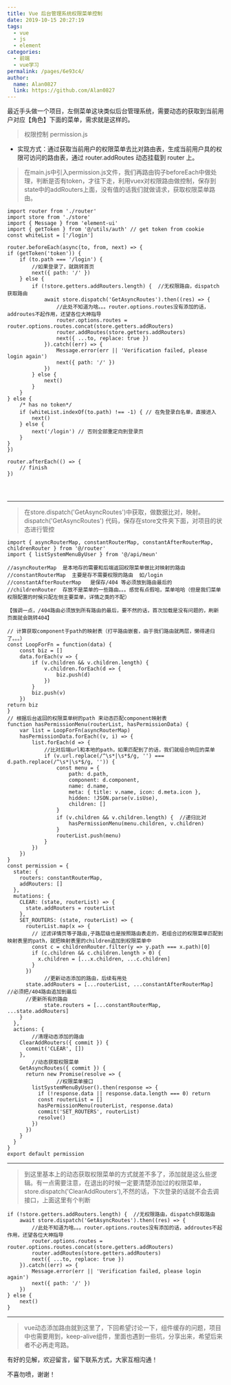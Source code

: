 ```yaml
---
title: Vue 后台管理系统权限菜单控制
date: 2019-10-15 20:27:19
tags: 
  - vue
  - js
  - element
categories:
  - 前端
  - vue学习
permalink: /pages/6e93c4/
author: 
  name: Alan0827
  link: https://github.com/Alan0827
---
```


最近手头做一个项目，左侧菜单这块类似后台管理系统，需要动态的获取到当前用户对应【角色】下面的菜单，需求就是这样的。

<!-- more -->

> 权限控制 permission.js

* 实现方式：通过获取当前用户的权限菜单去比对路由表，生成当前用户具的权限可访问的路由表，通过 router.addRoutes 动态挂载到 router 上。


> 在main.js中引入permission.js文件，我们再路由钩子beforeEach中做处理，判断是否有token，才往下走，利用vuex对权限路由做控制，保存到state中的addRouters上面，没有值的话我们就做请求，获取权限菜单路由。


```
import router from './router'
import store from './store'
import { Message } from 'element-ui'
import { getToken } from '@/utils/auth' // get token from cookie
const whiteList = ['/login']

router.beforeEach(async(to, from, next) => {
if (getToken('token')) {
	if (to.path === '/login') {
		//如果登录了，就跳转首页
		next({ path: '/' })
	} else {
		if (!store.getters.addRouters.length) {  //无权限路由，dispatch获取路由
			await store.dispatch('GetAsyncRoutes').then((res) => {
				//此处不知道为啥。。。router.options.routes没有添加的话，addroutes不起作用，还望各位大神指导
				router.options.routes = router.options.routes.concat(store.getters.addRouters)
				router.addRoutes(store.getters.addRouters)
				next({ ...to, replace: true })
			}).catch((err) => {
				Message.error(err || 'Verification failed, please login again')
				next({ path: '/' })
			})
		} else {
			next()
		}
	}
} else {
	/* has no token*/
	if (whiteList.indexOf(to.path) !== -1) { // 在免登录白名单，直接进入
		next()
	} else {
		next('/login') // 否则全部重定向到登录页
	}
}
})

router.afterEach(() => {
	// finish
})




```
--------------------------------------------------

> 在store.dispatch('GetAsyncRoutes')中获取，做数据比对，映射。
> dispatch('GetAsyncRoutes') 代码，保存在store文件夹下面，对项目的状态进行管控

```
import { asyncRouterMap, constantRouterMap, constantAfterRouterMap, childrenRouter } from '@/router'
import { listSystemMenuByUser } from '@/api/meun'

//asyncRouterMap  是本地存的需要和后端返回权限菜单做比对映射的路由
//constantRouterMap  主要是存不需要权限的路由  如/login  
//constantAfterRouterMap   是保存/404 等必须放到路由最后的
//childrenRouter  存放不是菜单的一些路由。。。感觉有点假哈，菜单哈哈（但是我们菜单权限配置的时候只配左侧主要菜单，详情之类的不配）

【强调一点，/404路由必须放到所有路由的最后，要不然的话，首次加载是没有问题的，刷新页面就会跳转404】

// 计算获取component于path的映射表（打平路由嵌套，由于我们路由就两层，懒得递归了。。。）
const LoopForFn = function(data) {
	const biz = []
	data.forEach(v => {
		if (v.children && v.children.length) {
			v.children.forEach(d => {
				biz.push(d)
			})
		}
		biz.push(v)
	})
return biz
}
// 根据后台返回的权限菜单树的path 来动态匹配component映射表
function hasPermissionMenu(routerList, hasPermissionData) {
	var list = LoopForFn(asyncRouterMap)
	hasPermissionData.forEach((v, i) => {
		list.forEach(d => {
			//比对后端url和本地的path，如果匹配到了的话，我们就组合响应的菜单
			if (v.url.replace(/^\s*|\s*$/g, '') === d.path.replace(/^\s*|\s*$/g, '')) {
				const menu = {
					path: d.path,
					component: d.component,
					name: d.name,
					meta: { title: v.name, icon: d.meta.icon },
					hidden: !JSON.parse(v.isUse),
					children: []
				}
				if (v.children && v.children.length) {  //递归比对
					hasPermissionMenu(menu.children, v.children)
				}
				routerList.push(menu)
			}
		})
	})
}
const permission = {
  state: {
    routers: constantRouterMap,
    addRouters: []
  },
  mutations: {
    CLEAR: (state, routerList) => {
      state.addRouters = routerList
    },
    SET_ROUTERS: (state, routerList) => {
      routerList.map(x => {
        // 过滤详情页等子路由,子路层级也是按照路由表走的，若组合过的权限菜单匹配到映射表里的path，就把映射表里的children追加到权限菜单中
        const c = childrenRouter.filter(y => y.path === x.path)[0]
        if (c.children && c.children.length > 0) {
          x.children = [...x.children, ...c.children]
        }
      })
			//更新动态添加的路由，后续有用处
      state.addRouters = [...routerList, ...constantAfterRouterMap]  //必须把/404路由追加到最后
      //更新所有的路由
			state.routers = [...constantRouterMap, ...state.addRouters]
    }
  },
  actions: {
		//清理动态添加的路由
    ClearAddRouters({ commit }) {
      commit('CLEAR', [])
    },
		//动态获取权限菜单
    GetAsyncRoutes({ commit }) {
      return new Promise(resolve => {
				//权限菜单接口
        listSystemMenuByUser().then(response => {
          if (!response.data || response.data.length === 0) return
          const routerList = []
          hasPermissionMenu(routerList, response.data)
          commit('SET_ROUTERS', routerList)
          resolve()
        })
      })
    }
  }
}
export default permission
```
--------------------------------------------------

>到这里基本上的动态获取权限菜单的方式就差不多了，添加就是这么些逻辑。有一点需要注意，在退出的时候一定要清楚添加过的权限菜单，store.dispatch('ClearAddRouters'),不然的话，下次登录的话就不会去调接口，上面这里有个判断
```
if (!store.getters.addRouters.length) {  //无权限路由，dispatch获取路由
	await store.dispatch('GetAsyncRoutes').then((res) => {
		//此处不知道为啥。。。router.options.routes没有添加的话，addroutes不起作用，还望各位大神指导
		router.options.routes = router.options.routes.concat(store.getters.addRouters)
		router.addRoutes(store.getters.addRouters)
		next({ ...to, replace: true })
	}).catch((err) => {
		Message.error(err || 'Verification failed, please login again')
		next({ path: '/' })
	})
} else {
	next()
}
```
--------------------------------------------------
>vue动态添加路由就到这里了，下回希望讨论一下，组件缓存的问题，项目中也需要用到，keep-alive组件，里面也遇到一些坑，分享出来，希望后来者不必再走弯路。





有好的见解，欢迎留言，留下联系方式，大家互相沟通！

不喜勿喷，谢谢！